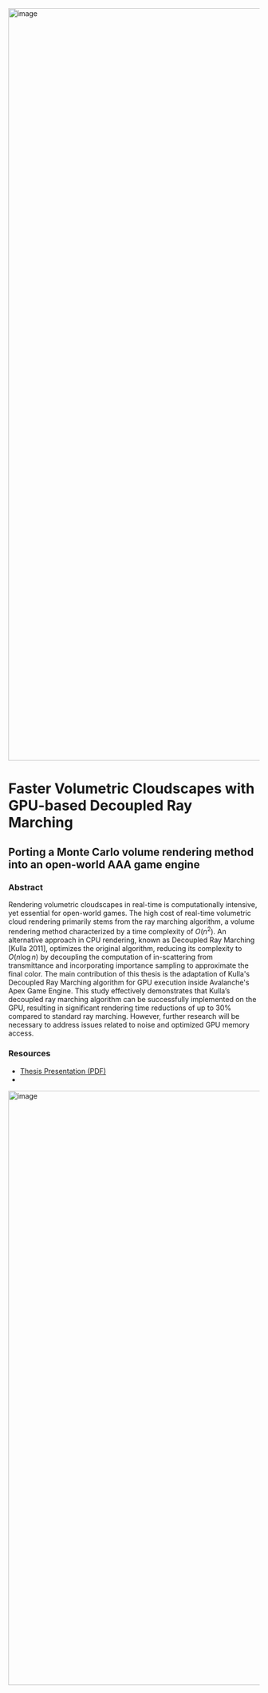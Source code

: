 <img width="1509" alt="image" src="https://github.com/user-attachments/assets/b46df8e3-5209-470b-aca1-1a6f6caf48af" />

# Faster Volumetric Cloudscapes with GPU-based Decoupled Ray Marching

## Porting a Monte Carlo volume rendering method into an open-world AAA game engine

### Abstract
Rendering volumetric cloudscapes in real-time is computationally intensive, yet essential for open-world games. The high cost of real-time volumetric cloud rendering primarily stems from the ray marching algorithm, a volume rendering method characterized by a time complexity of $O(n^2)$. An alternative approach in CPU rendering, known as Decoupled Ray Marching [Kulla 2011], optimizes the original algorithm, reducing its complexity to $O(n\log n)$ by decoupling the computation of in-scattering from transmittance and incorporating importance sampling to approximate the final color. The main contribution of this thesis is the adaptation of Kulla's Decoupled Ray Marching algorithm for GPU execution inside Avalanche's Apex Game Engine. This study effectively demonstrates that Kulla’s decoupled ray marching algorithm can be successfully implemented on the GPU, resulting in significant rendering time reductions of up to 30% compared to standard ray marching. However, further research will be necessary to address issues related to noise and optimized GPU memory access.

### Resources
- [Thesis Presentation (PDF)](https://github.com/DavidGiraldoCode/p-MS_Thesis_Faster_Volumetric_Cloudscapes_with_GPU-based_Decoupled_Ray_Marching/blob/main/Ms%20Thesis%20Presentation%20_%20Decoupled%20Ray%20Marching%20in%20Video%20Games.pdf)
- 

<img width="1192" alt="image" src="https://github.com/user-attachments/assets/888c83a7-6220-4362-8ad7-565455429d80" />
